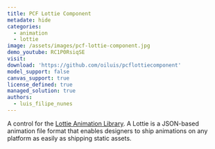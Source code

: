 ```yaml
---
title: PCF Lottie Component
metadate: hide
categories:
  - animation
  - lottie
image: /assets/images/pcf-lottie-component.jpg
demo_youtube: RC1P0RsiqSE
visit: 
download: 'https://github.com/oiluis/pcflottiecomponent'
model_support: false
canvas_support: true
license_defined: true
managed_solution: true
authors:
  - luis_filipe_nunes
---
```

A control for the <a target="_blank" href="http://lottiefiles.com/">Lottie Animation Library</a>. A Lottie is a JSON-based animation file format that enables designers to ship animations on any platform as easily as shipping static assets.

